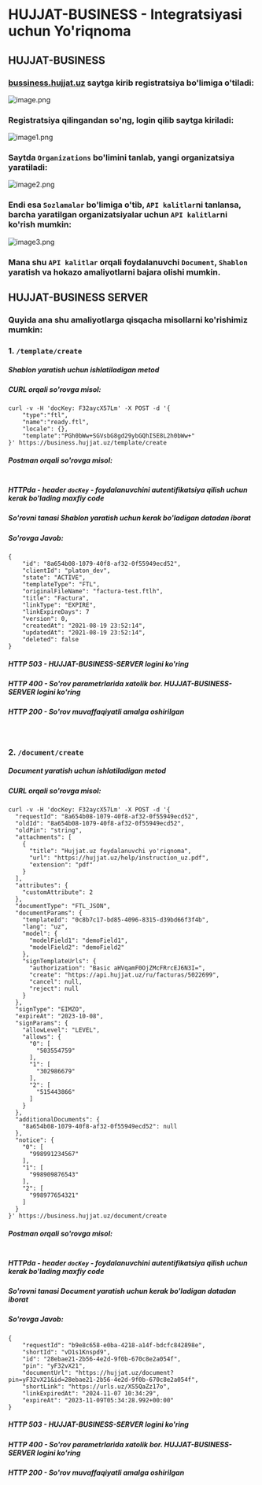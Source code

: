 # HUJJAT-BUSINESS - Integratsiyasi uchun Yo'riqnoma

## HUJJAT-BUSINESS 

[//]: # (HUJJAT-BUSINESS-SERVER - Organizatsiya yaratgan paytingiz, sizga API-KEY beriladi, ana shu key bilan har qanday so'rovlarni bajarishingiz mumkin bo'ladi.)

### [bussiness.hujjat.uz](https://account.hujjat.uz/signup?referer=https://business.hujjat.uz&refererPath=/auth&redirect=/en-EN) saytga kirib registratsiya bo'limiga o'tiladi: 

![image.png](images%2Fimage.png)

### Registratsiya qilingandan so'ng, login qilib saytga kiriladi: 

![image1.png](images%2Fimage1.png)

### Saytda `Organizations` bo'limini tanlab, yangi organizatsiya yaratiladi: 

![image2.png](images%2Fimage2.png)

### Endi esa `Sozlamalar` bo'limiga o'tib, `API kalitlar`ni tanlansa, barcha yaratilgan organizatsiyalar uchun `API kalitlar`ni ko'rish mumkin:

![image3.png](images%2Fimage3.png)

### Mana shu `API kalitlar` orqali foydalanuvchi `Document`, `Shablon` yaratish va hokazo amaliyotlarni bajara olishi mumkin. 

## HUJJAT-BUSINESS SERVER

### Quyida ana shu amaliyotlarga qisqacha misollarni ko'rishimiz mumkin:

### 1. `/template/create`

##### Shablon yaratish uchun ishlatiladigan metod 

##### CURL orqali so'rovga misol:

```
curl -v -H 'docKey: F32aycX57Lm' -X POST -d '{
    "type":"ftl",
    "name":"ready.ftl",
    "locale": {},
    "template":"PGh0bWw+SGVsbG8gd29ybGQhISE8L2h0bWw+"
}' https://business.hujjat.uz/template/create
```
##### Postman orqali so'rovga misol:
```

```
##### HTTPda - header `docKey` - foydalanuvchini autentifikatsiya qilish uchun kerak bo'lading maxfiy code
##### So'rovni tanasi Shablon yaratish uchun kerak bo'ladigan datadan iborat

##### So'rovga Javob: 

```
{
    "id": "8a654b08-1079-40f8-af32-0f55949ecd52",
    "clientId": "platon_dev",
    "state": "ACTIVE",
    "templateType": "FTL",
    "originalFileName": "factura-test.ftlh",
    "title": "Factura",
    "linkType": "EXPIRE",
    "linkExpireDays": 7
    "version": 0,
    "createdAt": "2021-08-19 23:52:14",
    "updatedAt": "2021-08-19 23:52:14",
    "deleted": false
}
```

##### HTTP 503 - HUJJAT-BUSINESS-SERVER logini ko'ring 
##### HTTP 400 - So'rov parametrlarida xatolik bor. HUJJAT-BUSINESS-SERVER logini ko'ring 
##### HTTP 200 - So'rov muvaffaqiyatli amalga oshirilgan
<br/>

### 2. `/document/create`

##### Document yaratish uchun ishlatiladigan metod

##### CURL orqali so'rovga misol:

```
curl -v -H 'docKey: F32aycX57Lm' -X POST -d '{
  "requestId": "8a654b08-1079-40f8-af32-0f55949ecd52",
  "oldId": "8a654b08-1079-40f8-af32-0f55949ecd52",
  "oldPin": "string",
  "attachments": [
    {
      "title": "Hujjat.uz foydalanuvchi yo'riqnoma",
      "url": "https://hujjat.uz/help/instruction_uz.pdf",
      "extension": "pdf"
    }
  ],
  "attributes": {
    "customAttribute": 2
  },
  "documentType": "FTL_JSON",
  "documentParams": {
    "templateId": "0c8b7c17-bd85-4096-8315-d39bd66f3f4b",
    "lang": "uz",
    "model": {
      "modelField1": "demoField1",
      "modelField2": "demoField2"
    },
    "signTemplateUrls": {
      "authorization": "Basic aHVqamF0OjZMcFRrcEJ6N3I=",
      "create": "https://api.hujjat.uz/ru/facturas/5022699",
      "cancel": null,
      "reject": null
    }
  },
  "signType": "EIMZO",
  "expireAt": "2023-10-08",
  "signParams": {
    "allowLevel": "LEVEL",
    "allows": {
      "0": [
        "503554759"
      ],
      "1": [
        "302986679"
      ],
      "2": [
        "515443866"
      ]
    }
  },
  "additionalDocuments": {
    "8a654b08-1079-40f8-af32-0f55949ecd52": null
  },
  "notice": {
    "0": [
      "998991234567"
    ],
    "1": [
      "998909876543"
    ],
    "2": [
      "998977654321"
    ]
  }
}' https://business.hujjat.uz/document/create
```
##### Postman orqali so'rovga misol:
```

```
##### HTTPda - header `docKey` - foydalanuvchini autentifikatsiya qilish uchun kerak bo'lading maxfiy code
##### So'rovni tanasi Document yaratish uchun kerak bo'ladigan datadan iborat

##### So'rovga Javob:

```
{
    "requestId": "b9e8c658-e0ba-4218-a14f-bdcfc842898e",
    "shortId": "vD1s1Knspd9",
    "id": "28ebae21-2b56-4e2d-9f0b-670c8e2a054f",
    "pin": "yF32vX21",
    "documentUrl": "https://hujjat.uz/document?pin=yF32vX21&id=28ebae21-2b56-4e2d-9f0b-670c8e2a054f",
    "shortLink": "https://urls.uz/XS5QaZz17o",
    "linkExpiredAt": "2024-11-07 10:34:29",
    "expireAt": "2023-11-09T05:34:28.992+00:00"
}
```

##### HTTP 503 - HUJJAT-BUSINESS-SERVER logini ko'ring
##### HTTP 400 - So'rov parametrlarida xatolik bor. HUJJAT-BUSINESS-SERVER logini ko'ring
##### HTTP 200 - So'rov muvaffaqiyatli amalga oshirilgan 